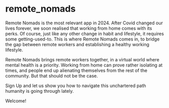 # remote_nomads

Remote Nomads is the most relevant app in 2024. After Covid changed our lives forever, we soon realised that working from home comes with its perks. Of course, just like any other change in habit and lifestyle, it requires some getting-used-to. This is where Remote Nomads comes in, to bridge the gap between remote workers and establishing a healthy working lifestyle. 

Remote Nomads brings remote workers together, in a virtual world where mental health is a priority. Working from home can prove rather isolating at times, and people end up alienating themselves from the rest of the community. But that should not be the case.

Sign Up and let us show you how to navigate this unchartered path humanity is going through lately.

Welcome!